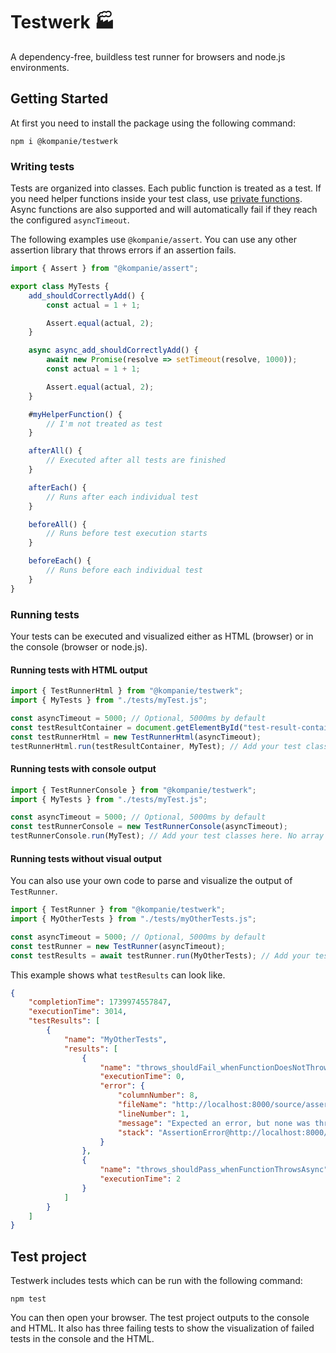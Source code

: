# Testwerk 🏭

A dependency-free, buildless test runner for browsers and node.js environments.

## Getting Started

At first you need to install the package using the following command:

```console
npm i @kompanie/testwerk
```

### Writing tests

Tests are organized into classes.
Each public function is treated as a test.
If you need helper functions inside your test class, use [private functions](https://developer.mozilla.org/en-US/docs/Web/JavaScript/Reference/Classes/Private_properties).
Async functions are also supported and will automatically fail if they reach the configured `asyncTimeout`.

The following examples use `@kompanie/assert`. You can use any other assertion library that throws errors if an assertion fails.

```js
import { Assert } from "@kompanie/assert";

export class MyTests {
    add_shouldCorrectlyAdd() {
        const actual = 1 + 1;

        Assert.equal(actual, 2);
    }

    async async_add_shouldCorrectlyAdd() {
        await new Promise(resolve => setTimeout(resolve, 1000));
        const actual = 1 + 1;

        Assert.equal(actual, 2);
    }

    #myHelperFunction() {
        // I'm not treated as test
    }

    afterAll() {
        // Executed after all tests are finished
    }

    afterEach() {
        // Runs after each individual test
    }

    beforeAll() {
        // Runs before test execution starts
    }

    beforeEach() {
        // Runs before each individual test
    }
}
```

### Running tests

Your tests can be executed and visualized either as HTML (browser) or in the console (browser or node.js).

#### Running tests with HTML output

```js
import { TestRunnerHtml } from "@kompanie/testwerk";
import { MyTests } from "./tests/myTest.js";

const asyncTimeout = 5000; // Optional, 5000ms by default
const testResultContainer = document.getElementById("test-result-container");
const testRunnerHtml = new TestRunnerHtml(asyncTimeout);
testRunnerHtml.run(testResultContainer, MyTest); // Add your test classes here. No array declaration needed.
```

#### Running tests with console output

```js
import { TestRunnerConsole } from "@kompanie/testwerk";
import { MyTests } from "./tests/myTest.js";

const asyncTimeout = 5000; // Optional, 5000ms by default
const testRunnerConsole = new TestRunnerConsole(asyncTimeout);
testRunnerConsole.run(MyTest); // Add your test classes here. No array declaration needed.
```

#### Running tests without visual output

You can also use your own code to parse and visualize the output of `TestRunner`.

```js
import { TestRunner } from "@kompanie/testwerk";
import { MyOtherTests } from "./tests/myOtherTests.js";

const asyncTimeout = 5000; // Optional, 5000ms by default
const testRunner = new TestRunner(asyncTimeout);
const testResults = await testRunner.run(MyOtherTests); // Add your test classes here. No array declaration needed.
```

This example shows what `testResults` can look like.

```json
{
    "completionTime": 1739974557847,
    "executionTime": 3014,
    "testResults": [
        {
            "name": "MyOtherTests",
            "results": [
                {
                    "name": "throws_shouldFail_whenFunctionDoesNotThrowAsync",
                    "executionTime": 0,
                    "error": {
                        "columnNumber": 8,
                        "fileName": "http://localhost:8000/source/assert.js",
                        "lineNumber": 1,
                        "message": "Expected an error, but none was thrown",
                        "stack": "AssertionError@http://localhost:8000/source/assert.js:1:8..."
                    }
                },
                {
                    "name": "throws_shouldPass_whenFunctionThrowsAsync",
                    "executionTime": 2
                }
            ]
        }
    ]
}
```

## Test project

Testwerk includes tests which can be run with the following command:

```
npm test
```

You can then open your browser.
The test project outputs to the console and HTML.
It also has three failing tests to show the visualization of failed tests in the console and the HTML.